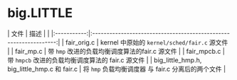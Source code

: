 big.LITTLE
=======




|       文件  |                           描述                                    |                                                |
|:-----------:|:-----------------------------------------------------------------:|
| fair_orig.c | kernel 中原始的 `kernel/sched/fair.c` 源文件                      |
| fair_mp.c   | 带 `hmp` 改进的负载均衡调度算法的fair.c 源文件                                  |
| fair_mpcb.c | 带 `hmpcb` 改进的负载均衡调度算法的 fair.c 源文件                 |
| big_little_hmp.h, big_little_hmp.c 和 fair.c | 将 `hmp` 负载均衡调度器 与 fair.c 分离后的两个文件 |
